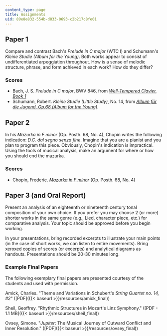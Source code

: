 ```yaml
---
content_type: page
title: Assignments
uid: 89e8e832-554b-d833-0693-c2b217c8fe01
---
```


Paper 1
-------

Compare and contrast Bach's _Prelude in C major_ (WTC I) and Schumann's _Kleine Studie (Album for the Young)_. Both works appear to consist of undifferentiated arpeggiation throughout. How is a sense of melodic structure, phrase, and form achieved in each work? How do they differ?

### Scores

*   Bach, J. S. _Prelude in C major_, BWV 846, from [_Well-Tempered Clavier, Book 1_](http://imslp.org/wiki/Well-Tempered_Clavier%2C_Book_1_Nos._1-12%2C_BWV_846-857_%28Bach%2C_Johann_Sebastian%29)
*   Schumann, Robert. _Kleine Studie (Little Study)_, No. 14, from [_Album für die Jugend, Op.68 (Album for the Young)_](http://imslp.org/wiki/Album_f%C3%BCr_die_Jugend%2C_Op.68_%28Schumann%2C_Robert%29).

Paper 2
-------

In his _Mazurka in F minor_ (Op. Posth. 68, No. 4), Chopin writes the following indication: _D.C. dal segno senza fine_. Imagine that you are a pianist and you plan to program this piece. Obviously, Chopin's indication is impractical. Using the tools of musical analysis, make an argument for where or how you should end the mazurka.

### Scores

*   Chopin, Frederic. [_Mazurka in F minor_](http://imslp.org/wiki/Mazurkas_Op.68_%28Chopin%2C_Frederic%29) (Op. Posth. 68, No. 4)

Paper 3 (and Oral Report)
-------------------------

Present an analysis of an eighteenth or nineteenth century tonal composition of your own choice. If you prefer you may choose 2 (or more) shorter works in the same genre (e.g., Lied, character piece, etc.) for comparative analysis. Your topic should be approved before you begin working.

In your presentations, bring recorded excerpts to illustrate your main points (in the case of short works, we can listen to entire movements). Bring xeroxed copies of scores (or excerpts) and analytical diagrams as handouts. Presentations should be 20-30 minutes long.

### Example Final Papers

The following exemplary final papers are presented courtesy of the students and used with permission.

Amick, Charles. "Theme and Variations in Schubert's _String Quartet no. 14, #2_" ([PDF]({{< baseurl >}}/resources/amick_final))

Sheil, Geoffrey. "Rhythmic Structures in Mozart's Linz Symphony." ([PDF - 1.1 MB]({{< baseurl >}}/resources/sheil_final))

Ovsey, Simone. "_Jupiter_: The Musical Journey of Outward Conflict and Inner Resolution." ([PDF]({{< baseurl >}}/resources/ovsey_final))